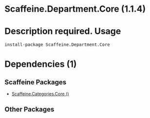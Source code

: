 ﻿Scaffeine.Department.Core (1.1.4)
======
Description required.
Usage
======
<pre>install-package Scaffeine.Department.Core</pre>
Dependencies (1)
=====

Scaffeine Packages
------
* [Scaffeine.Categories.Core ()](https://github.com/wcpro/Scaffeine/tree/master/src/Scaffeine.Categories.Core)

Other Packages
------
